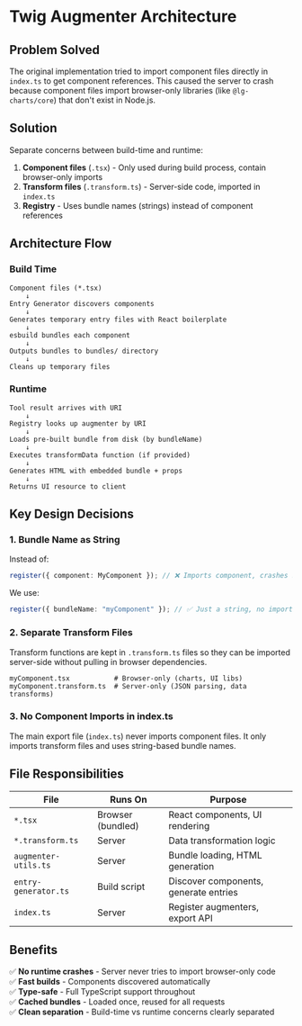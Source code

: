 # Twig Augmenter Architecture

## Problem Solved

The original implementation tried to import component files directly in `index.ts` to get component references. This caused the server to crash because component files import browser-only libraries (like `@lg-charts/core`) that don't exist in Node.js.

## Solution

Separate concerns between build-time and runtime:

1. **Component files** (`.tsx`) - Only used during build process, contain browser-only imports
2. **Transform files** (`.transform.ts`) - Server-side code, imported in `index.ts`
3. **Registry** - Uses bundle names (strings) instead of component references

## Architecture Flow

### Build Time

```
Component files (*.tsx)
    ↓
Entry Generator discovers components
    ↓
Generates temporary entry files with React boilerplate
    ↓
esbuild bundles each component
    ↓
Outputs bundles to bundles/ directory
    ↓
Cleans up temporary files
```

### Runtime

```
Tool result arrives with URI
    ↓
Registry looks up augmenter by URI
    ↓
Loads pre-built bundle from disk (by bundleName)
    ↓
Executes transformData function (if provided)
    ↓
Generates HTML with embedded bundle + props
    ↓
Returns UI resource to client
```

## Key Design Decisions

### 1. Bundle Name as String

Instead of:

```typescript
register({ component: MyComponent }); // ❌ Imports component, crashes server
```

We use:

```typescript
register({ bundleName: "myComponent" }); // ✅ Just a string, no imports
```

### 2. Separate Transform Files

Transform functions are kept in `.transform.ts` files so they can be imported server-side without pulling in browser dependencies.

```
myComponent.tsx           # Browser-only (charts, UI libs)
myComponent.transform.ts  # Server-only (JSON parsing, data transforms)
```

### 3. No Component Imports in index.ts

The main export file (`index.ts`) never imports component files. It only imports transform files and uses string-based bundle names.

## File Responsibilities

| File                 | Runs On           | Purpose                               |
| -------------------- | ----------------- | ------------------------------------- |
| `*.tsx`              | Browser (bundled) | React components, UI rendering        |
| `*.transform.ts`     | Server            | Data transformation logic             |
| `augmenter-utils.ts` | Server            | Bundle loading, HTML generation       |
| `entry-generator.ts` | Build script      | Discover components, generate entries |
| `index.ts`           | Server            | Register augmenters, export API       |

## Benefits

✅ **No runtime crashes** - Server never tries to import browser-only code  
✅ **Fast builds** - Components discovered automatically  
✅ **Type-safe** - Full TypeScript support throughout  
✅ **Cached bundles** - Loaded once, reused for all requests  
✅ **Clean separation** - Build-time vs runtime concerns clearly separated
